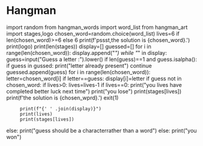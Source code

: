 # Hangman
import random
from hangman_words import word_list
from hangman_art import stages,logo
chosen_word=random.choice(word_list)
lives=6 if len(chosen_word)>=6 else 6
print(f'pssst,the solution is {chosen_word}.')
print(logo)
print(len(stages))
display=[]
guessed=[]
for i in range(len(chosen_word)):
    display.append("_")
while "_" in display:
    guess=input("Guess a letter :").lower()
    if len(guess)==1 and guess.isalpha():
        if guess in gussed:
             print("letter already present")
             continue
        guessed.append(guess)
        for i in range(len(chosen_word)):
            letter=chosen_word[i]
            if letter==guess:
                display[i]=letter
        if guess not in chosen_word:
            if lives>0:
                 lives=lives-1
                 if lives==0:
                      print("you lives have completed better luck next time")
                      print("you lose")
                      print(stages[lives])
                      print(f'the solution is {chosen_wprd}.')
                      exit(1)
                
     
         print(f"{' ' .join(display)}")
         print(lives)
         print(stages[lives])
   else:
       print("guess should be a characterrather than a word")
else:
    print("you won")
                 
                 
                     
             
                    
                                            
                      
                       
                          
            
       
        
                    
    
        

    
                   
        
        

